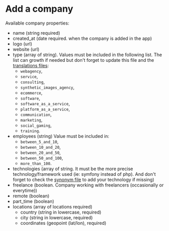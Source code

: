 # Add a company

Available company properties:

* name (string required)
* created_at (date required. when the company is added in the app)
* logo (url)
* website (url)
* type (array of string). Values must be included in the following
  list. The list can growth if needed but don't forget to update this file and the [translations files](https://github.com/kdisneur/tekusage/tree/master/app/javascripts/config/translations):
  * `webagency`,
  * `service`,
  * `consulting`,
  * `synthetic_images_agency`,
  * `ecommerce`,
  * `software`,
  * `software_as_a_service`,
  * `platform_as_a_service`,
  * `communication`,
  * `marketing`,
  * `social_gaming`,
  * `training`.
* employees (string) Value must be included in:
  * `between_5_and_10`,
  * `between_10_and_20`,
  * `between_20_and_50`,
  * `between_50_and_100`,
  * `more_than_100`.
* technologies (array of string. It must be the more precise technology/framework used (ie: symfony instead of php). And don't forget to check the [synonym file](https://github.com/kdisneur/tekusage/tree/master/elasticsearch/synonyms/technologies.txt) to add your technology if missing)
* freelance (boolean. Company working with freelancers (occasionally or everytime))
* remote (boolean)
* part_time (boolean)
* locations  (array of locations required)
  * country (string in lowercase, required)
  * city (string in lowercase, required)
  * coordinates (geopoint (lat/lon), required)

